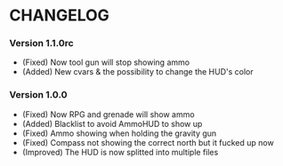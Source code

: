 # CHANGELOG

### Version 1.1.0rc
* (Fixed) Now tool gun will stop showing ammo
* (Added) New cvars & the possibility to change the HUD's color

### Version 1.0.0
* (Fixed) Now RPG and grenade will show ammo
* (Added) Blacklist to avoid AmmoHUD to show up
* (Fixed) Ammo showing when holding the gravity gun
* (Fixed) Compass not showing the correct north but it fucked up now
* (Improved) The HUD is now splitted into multiple files
